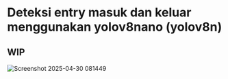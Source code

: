 # Deteksi entry masuk dan keluar menggunakan yolov8nano (yolov8n)

## WIP
![Screenshot 2025-04-30 081449](https://github.com/user-attachments/assets/9b9fa756-7612-4a30-a81d-9f9cb763751d)
